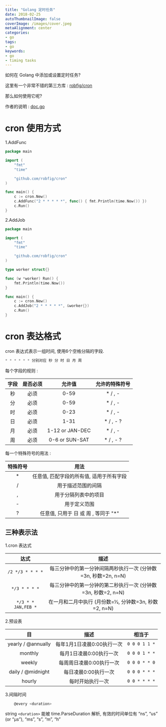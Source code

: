 ```yaml
---
title: "Golang 定时任务"
date: 2018-02-25
autoThumbnailImage: false
coverImage: /images/cover.jpeg
metaAlignment: center
categories:
- go
tags:
- go
keywords:
- go
- timing tasks
---
```


如何在 Golang 中添加或设置定时任务?

<!--more-->

这里有一个非常不错的第三方库 : [robfig/cron](https://github.com/robfig/cron)

那么如何使用它呢?

作者的说明 : [doc.go](https://github.com/robfig/cron/blob/master/doc.go)

# cron 使用方式

1.AddFunc

``` go
package main

import (
    "fmt"
    "time"

    "github.com/robfig/cron"
)

func main() {
    c := cron.New()
    c.AddFunc("2 * * * * *", func() { fmt.Println(time.Now()) })
    c.Run()
}
```

2.AddJob

``` go
package main

import (
    "fmt"
    "time"

    "github.com/robfig/cron"
)

type worker struct{}

func (w *worker) Run() {
    fmt.Println(time.Now())
}

func main() {
    c := cron.New()
    c.AddJob("2 * * * * *", &worker{})
    c.Run()
}
```

# cron 表达格式

cron 表达式表示一组时间, 使用6个空格分隔的字段.

``` go
* * * * * * 分别对应 秒 分 时 日 月 周
```

每个字段的规则 :

|字段|是否必须|允许值|允许的特殊符号|
|:---:|:---:|:---:|:---:|
|秒|必须|0-59|* / , -|
|分|必须|0-59|* / , -|
|时|必须|0-23|* / , -|
|日|必须|1-31|* / , - ?|
|月|必须|1-12 or JAN-DEC|* / , -|
|周|必须|0-6 or SUN-SAT|* / , - ?|

每一个特殊符号的用法 :

|特殊符号|用法|
|:---:|:---:|
|*|任意值, 匹配字段的所有值, 适用于所有字段|
|/|用于描述范围的间隔|
|,|用于分隔列表中的项目|
|-|用于定义范围|
|?|任意值, 只用于 日 或 周 , 等同于 "*"|

## 三种表示法

1.cron 表达式

|达式|描述|
|:---:|:---:|
|`/2 */3 * * * *`|每三分钟中的第一分钟间隔两秒执行一次 (分钟数=3n, 秒数=2n, n=N)|
|`*/3 * * * *`|每三分钟中的第一分钟的第二秒执行一次 (分钟数=3n, 秒数=2, n=N)|
|`*/3 * * JAN,FEB *`|在一月和二月中执行 (月份数=1⁄2, 分钟数=3n, 秒数=2, n=N)|

2.预设表

|目|描述|相当于|
|:---:|:---:|:---:|
|yearly / @annually|每年1月1日凌晨0:00执行一次|`0 0 0 1 1 *`|
|monthly|每月1日凌晨0:00执行一次|`0 0 0 1 * *`|
|weekly|每周周日凌晨0:00执行一次|`0 0 0 * * 0`|
|daily / @midnight|每日凌晨0:00执行一次|`0 0 0 * * *`|
|hourly|每时开始执行一次|`0 0 * * * *`|

3.间隔时间

``` go
    @every <duration>
```

string `<duration>` 能被 time.ParseDuration 解析, 有效的时间单位有 “ns”, “us” (or “µs”), “ms”, “s”, “m”, “h”